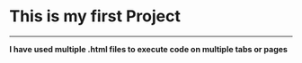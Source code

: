# This is my first Project
 <hr/>
 
 **I have used multiple .html files to execute code on multiple tabs or pages**
